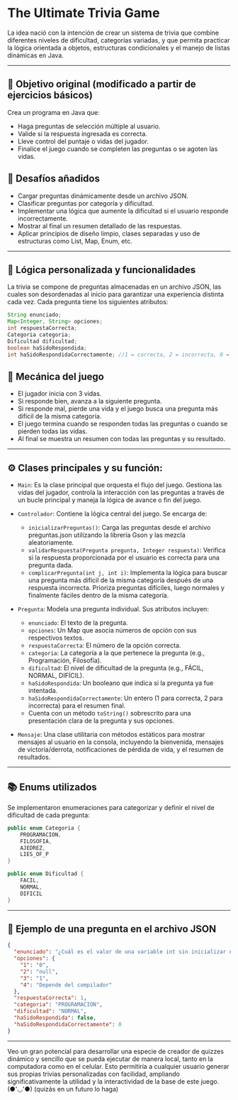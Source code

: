 # The Ultimate Trivia Game

La idea nació con la intención de crear un sistema de trivia que combine diferentes niveles de dificultad, categorías variadas, y que permita practicar la lógica orientada a objetos, estructuras condicionales y el manejo de 
listas dinámicas en Java. 

---

## 📌 Objetivo original (modificado a partir de ejercicios básicos)

Crea un programa en Java que:

- Haga preguntas de selección múltiple al usuario.
- Valide si la respuesta ingresada es correcta.
- Lleve control del puntaje o vidas del jugador.
- Finalice el juego cuando se completen las preguntas o se agoten las vidas.

## 🚀 Desafíos añadidos

- Cargar preguntas dinámicamente desde un archivo JSON.
- Clasificar preguntas por categoría y dificultad.
- Implementar una lógica que aumente la dificultad si el usuario responde incorrectamente.
- Mostrar al final un resumen detallado de las respuestas.
- Aplicar principios de diseño limpio, clases separadas y uso de estructuras como List, Map, Enum, etc.

---

## 🧩 Lógica personalizada y funcionalidades

La trivia se compone de preguntas almacenadas en un archivo JSON, las cuales son desordenadas al inicio para garantizar una experiencia distinta cada vez.
Cada pregunta tiene los siguientes atributos:

```java
String enunciado;
Map<Integer, String> opciones;
int respuestaCorrecta;
Categoria categoria;
Dificultad dificultad;
boolean haSidoRespondida;
int haSidoRespondidaCorrectamente; //1 = correcta, 2 = incorrecta, 0 = todavía no se responde
```

## 🧠 Mecánica del juego

- El jugador inicia con 3 vidas.
- Si responde bien, avanza a la siguiente pregunta.
- Si responde mal, pierde una vida y el juego busca una pregunta más difícil de la misma categoría.
- El juego termina cuando se responden todas las preguntas o cuando se pierden todas las vidas.
- Al final se muestra un resumen con todas las preguntas y su resultado.

---

## ⚙️ Clases principales y su función:

- `Main`: Es la clase principal que orquesta el flujo del juego. Gestiona las vidas del jugador, controla la interacción con las preguntas a través de un bucle principal y maneja la lógica de avance o fin del juego.

- `Controlador`: Contiene la lógica central del juego. Se encarga de:
  - `inicializarPreguntas()`: Carga las preguntas desde el archivo preguntas.json utilizando la librería Gson y las mezcla aleatoriamente.
  - `validarRespuesta(Pregunta pregunta, Integer respuesta)`: Verifica si la respuesta proporcionada por el usuario es correcta para una pregunta dada.
  - `complicarPregunta(int j, int i)`: Implementa la lógica para buscar una pregunta más difícil de la misma categoría después de una respuesta incorrecta. Prioriza preguntas difíciles, luego normales y finalmente fáciles dentro de la misma categoría.

- `Pregunta`: Modela una pregunta individual. Sus atributos incluyen:
  - `enunciado`: El texto de la pregunta.
  - `opciones`: Un Map que asocia números de opción con sus respectivos textos.
  - `respuestaCorrecta`: El número de la opción correcta.
  - `categoria`: La categoría a la que pertenece la pregunta (e.g., Programación, Filosofía).
  - `dificultad`: El nivel de dificultad de la pregunta (e.g., FÁCIL, NORMAL, DIFÍCIL).
  - `haSidoRespondida`: Un booleano que indica si la pregunta ya fue intentada.
  - `haSidoRespondidaCorrectamente`: Un entero (1 para correcta, 2 para incorrecta) para el resumen final.
  - Cuenta con un método `toString()` sobrescrito para una presentación clara de la pregunta y sus opciones.

- `Mensaje`: Una clase utilitaria con métodos estáticos para mostrar mensajes al usuario en la consola, incluyendo la bienvenida, mensajes de victoria/derrota, notificaciones de pérdida de vida, y el resumen de resultados.

---

## 📚 Enums utilizados

Se implementaron enumeraciones para categorizar y definir el nivel de dificultad de cada pregunta:

```java
public enum Categoria {
    PROGRAMACION,
    FILOSOFIA,
    AJEDREZ,
    LIES_OF_P
}
```

```java
public enum Dificultad {
    FACIL,
    NORMAL,
    DIFICIL
}
```

---

## 🧠 Ejemplo de una pregunta en el archivo JSON

```json
{
  "enunciado": "¿Cuál es el valor de una variable int sin inicializar en Java?",
  "opciones": {
    "1": "0",
    "2": "null",
    "3": "1",
    "4": "Depende del compilador"
  },
  "respuestaCorrecta": 1,
  "categoria": "PROGRAMACION",
  "dificultad": "NORMAL",
  "haSidoRespondida": false,
  "haSidoRespondidaCorrectamente": 0
}
```

---

Veo un gran potencial para desarrollar una especie de creador de quizzes dinámico y sencillo que se pueda ejecutar de manera local, tanto en la computadora como en el celular. 
Esto permitiría a cualquier usuario generar sus propias trivias personalizadas con facilidad, ampliando significativamente la utilidad y la interactividad de la base de este juego. (●'◡'●) (quizás en un futuro lo haga)

